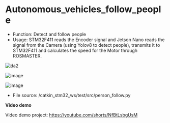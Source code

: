 # Autonomous_vehicles_follow_people

- Function: Detect and follow people
- Usage: STM32F411 reads the Encoder signal and Jetson Nano reads the signal from the Camera (using Yolov8 to detect people), transmits it to STM32F411 and calculates the speed for the Motor through ROSMASTER.

![da2](https://github.com/tanphanzero/Autonomous_vehicles_follow_people/assets/85573204/82d8bea6-b57d-448c-af27-9f1aae96760e)

![image](https://github.com/tanphanzero/Autonomous_vehicles_follow_people/assets/85573204/8ca1c5f6-9d38-4b10-9a12-f38db396835a)

![image](https://github.com/tanphanzero/Autonomous_vehicles_follow_people/assets/85573204/b4d97525-eb2f-472d-93ec-78b2796f6bbc)

- File source: /catkin_stm32_ws/test/src/person_follow.py

**Video demo**

Video demo project: https://youtube.com/shorts/NfBtLsbgUsM

